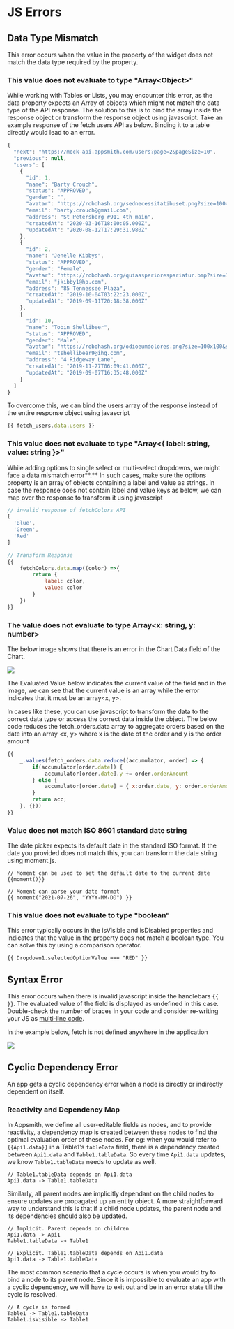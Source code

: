 # JS Errors

## Data Type Mismatch

This error occurs when the value in the property of the widget does not match the data type required by the property.

### This value does not evaluate to type "Array&lt;Object&gt;"

While working with Tables or Lists, you may encounter this error, as the data property expects an Array of objects which might not match the data type of the API response. The solution to this is to bind the array inside the response object or transform the response object using javascript. Take an example response of the fetch users API as below. Binding it to a table directly would lead to an error.

```javascript
{
  "next": "https://mock-api.appsmith.com/users?page=2&pageSize=10",
  "previous": null,
  "users": [
    {
      "id": 1,
      "name": "Barty Crouch",
      "status": "APPROVED",
      "gender": "",
      "avatar": "https://robohash.org/sednecessitatibuset.png?size=100x100&set=set1",
      "email": "barty.crouch@gmail.com",
      "address": "St Petersberg #911 4th main",
      "createdAt": "2020-03-16T18:00:05.000Z",
      "updatedAt": "2020-08-12T17:29:31.980Z"
    },
    {
      "id": 2,
      "name": "Jenelle Kibbys",
      "status": "APPROVED",
      "gender": "Female",
      "avatar": "https://robohash.org/quiaasperiorespariatur.bmp?size=100x100&set=set1",
      "email": "jkibby1@hp.com",
      "address": "85 Tennessee Plaza",
      "createdAt": "2019-10-04T03:22:23.000Z",
      "updatedAt": "2019-09-11T20:18:38.000Z"
    },
    {
      "id": 10,
      "name": "Tobin Shellibeer",
      "status": "APPROVED",
      "gender": "Male",
      "avatar": "https://robohash.org/odioeumdolores.png?size=100x100&set=set1",
      "email": "tshellibeer9@ihg.com",
      "address": "4 Ridgeway Lane",
      "createdAt": "2019-11-27T06:09:41.000Z",
      "updatedAt": "2019-09-07T16:35:48.000Z"
    }
  ]
}
```

To overcome this, we can bind the users array of the response instead of the entire response object using javascript

```javascript
{{ fetch_users.data.users }}
```

### **This value does not evaluate to type "Array&lt;{ label: string, value: string }&gt;"**

While adding options to single select or multi-select dropdowns, we might face a data mismatch error**.** In such cases, make sure the options property is an array of objects containing a label and value as strings. In case the response does not contain label and value keys as below, we can map over the response to transform it using javascript

```javascript
// invalid response of fetchColors API
[
  'Blue',
  'Green',
  'Red'
]
```

```javascript
// Transform Response
{{ 
    fetchColors.data.map((color) =>{
        return {
            label: color,
            value: color
        }
    })
}}
```

### **The** **value does not evaluate to type Array&lt;x: string, y: number&gt;**

The below image shows that there is an error in the Chart Data field of the Chart. 

![](../.gitbook/assets/chart-error.png)

The Evaluated Value below indicates the current value of the field and in the image, we can see that the current value is an array while the error indicates that it must be an array&lt;x, y&gt;.

In cases like these, you can use javascript to transform the data to the correct data type or access the correct data inside the object. The below code reduces the fetch\_orders.data array to aggregate orders based on the date into an array &lt;x, y&gt; where x is the date of the order and y is the order amount

```javascript
{{
    _.values(fetch_orders.data.reduce((accumulator, order) => {
        if(accumulator[order.date]) {
            accumulator[order.date].y += order.orderAmount
        } else {
            accumulator[order.date] = { x:order.date, y: order.orderAmount  }; 
        }
        return acc;
    }, {}))
}}
```

### **Value does not match ISO 8601 standard date string**

The date picker expects its default date in the standard ISO format. If the date you provided does not match this, you can transform the date string using moment.js.

```text
// Moment can be used to set the default date to the current date
{{moment()}}
```

```text
// Moment can parse your date format
{{ moment("2021-07-26", "YYYY-MM-DD") }}
```

### This value does not evaluate to type "boolean"

This error typically occurs in the isVisible and isDisabled properties and indicates that the value in the property does not match a boolean type. You can solve this by using a comparison operator.

```text
{{ Dropdown1.selectedOptionValue === "RED" }}
```

## Syntax Error

This error occurs when there is invalid javascript inside the handlebars `{{ }}`. The evaluated value of the field is displayed as undefined in this case. Double-check the number of braces in your code and consider re-writing your JS as [multi-line code](../core-concepts/writing-code/#multi-line-js).

In the example below, fetch is not defined anywhere in the application

![](../.gitbook/assets/syntax-error.png)

## Cyclic Dependency Error

An app gets a cyclic dependency error when a node is directly or indirectly dependent on itself.

### Reactivity and Dependency Map

In Appsmith, we define all user-editable fields as nodes, and to provide reactivity, a dependency map is created between these nodes to find the optimal evaluation order of these nodes. For eg: when you would refer to `{{Api1.data}}` in a Table1's `tableData` field, there is a dependency created between `Api1.data` and `Table1.tableData`. So every time `Api1.data` updates, we know `Table1.tableData` needs to update as well.

```text
// Table1.tableData depends on Api1.data
Api1.data -> Table1.tableData
```

Similarly, all parent nodes are implicitly dependant on the child nodes to ensure updates are propagated up an entity object. A more straightforward way to understand this is that if a child node updates, the parent node and its dependencies should also be updated.

```text
// Implicit. Parent depends on children
Api1.data -> Api1
Table1.tableData -> Table1

// Explicit. Table1.tableData depends on Api1.data
Api1.data -> Table1.tableData
```

The most common scenario that a cycle occurs is when you would try to bind a node to its parent node. Since it is impossible to evaluate an app with a cyclic dependency, we will have to exit out and be in an error state till the cycle is resolved.

```text
// A cycle is formed
Table1 -> Table1.tableData
Table1.isVisible -> Table1
```

